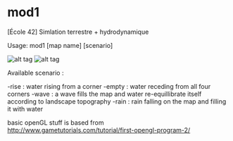 # mod1
[École 42] Simlation terrestre + hydrodynamique

Usage: mod1 [map name] [scenario]

![alt tag](https://raw.github.com/RhapsodySpade/mod1/master/screenshot1.png)
![alt tag](https://raw.github.com/RhapsodySpade/mod1/master/screenshot2.png)


Available scenario :

-rise : water rising from a corner
-empty : water receding from all four corners
-wave : a wave fills the map and water re-equillibrate itself according to landscape topography
-rain : rain falling on the map and filling it with water

basic openGL stuff is based from http://www.gametutorials.com/tutorial/first-opengl-program-2/